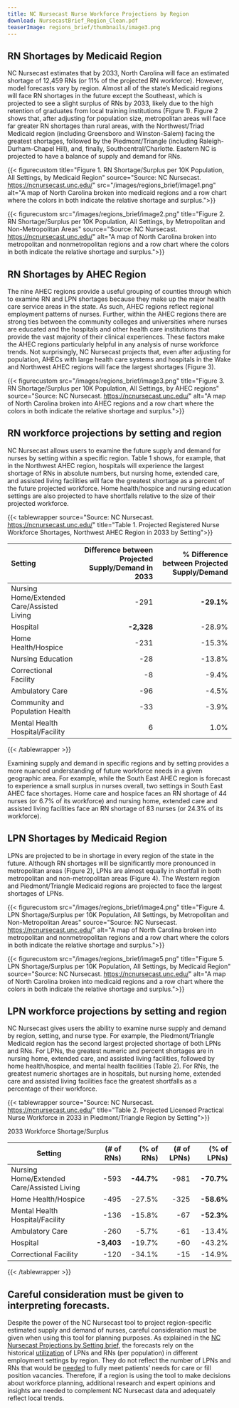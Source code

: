 ```yaml
---
title: NC Nursecast Nurse Workforce Projections by Region
download: NursecastBrief_Region_Clean.pdf
teaserImage: regions_brief/thumbnails/image3.png
---
```


## RN Shortages by Medicaid Region 

NC Nursecast estimates that by 2033, North Carolina will face an estimated shortage of 12,459 RNs (or
11% of the projected RN workforce). However, model forecasts vary by
region. Almost all of the state’s Medicaid regions will face RN
shortages in the future except the Southeast, which is projected to see
a slight surplus of RNs by 2033, likely due to the high retention of
graduates from local training institutions (Figure 1). Figure 2 shows
that, after adjusting for population size, metropolitan areas will face
far greater RN shortages than rural areas, with the Northwest/Triad
Medicaid region (including Greensboro and Winston-Salem) facing the
greatest shortages, followed by the Piedmont/Triangle (including
Raleigh-Durham-Chapel Hill), and, finally, Southcentral/Charlotte. Eastern
NC is projected to have a balance of supply and demand for RNs.

{{< figurecustom title="Figure 1. RN Shortage/Surplus per 10K Population, All Settings, by Medicaid Region" source="Source: NC Nursecast. https://ncnursecast.unc.edu/" src="/images/regions_brief/image1.png" alt="A map of North Carolina broken into medicaid regions and a row chart where the colors in both indicate the relative shortage and surplus.">}}

{{< figurecustom src="/images/regions_brief/image2.png" title="Figure 2. RN Shortage/Surplus per 10K Population, All Settings, by Metropolitan and Non-Metropolitan Areas" source="Source: NC Nursecast. https://ncnursecast.unc.edu/" alt="A map of North Carolina broken into metropolitan and nonmetropolitan regions and a row chart where the colors in both indicate the relative shortage and surplus.">}}

## RN Shortages by AHEC Region
The nine AHEC regions provide a useful
grouping of counties through which to examine RN and LPN shortages
because they make up the major health care service areas in the state.
As such, AHEC regions reflect regional employment patterns of
nurses. Further, within the AHEC regions there are strong ties between
the community colleges and universities where nurses are educated and
the hospitals and other health care institutions that provide the vast
majority of their clinical experiences. These factors make the AHEC
regions particularly helpful in any analysis of nurse workforce trends.
Not surprisingly, NC Nursecast projects that, even after adjusting for
population, AHECs with large health care systems and hospitals in the
Wake and Northwest AHEC regions will face the largest shortages (Figure
3).



{{< figurecustom src="/images/regions_brief/image3.png" title="Figure 3. RN Shortage/Surplus per 10K Population, All Settings, by AHEC regions" source="Source: NC Nursecast. https://ncnursecast.unc.edu/" alt="A map of North Carolina broken into AHEC regions and a row chart where the colors in both indicate the relative shortage and surplus.">}}



## RN workforce projections by setting and region
 NC Nursecast allows
users to examine the future supply and demand for nurses by setting
within a specific region. Table 1 shows, for example, that in the
Northwest AHEC region, hospitals will experience the largest shortage of
RNs in absolute numbers, but nursing home, extended care, and assisted
living facilities will face the greatest shortage as a percent of the
future projected workforce. Home health/hospice and nursing education
settings are also projected to have shortfalls relative to the size of
their projected workforce.


{{< tablewrapper source="Source: NC Nursecast. https://ncnursecast.unc.edu/" title="Table 1. Projected Registered Nurse Workforce Shortages, Northwest AHEC Region in 2033 by Setting">}}

| **Setting**                                | **Difference between Projected Supply/Demand in 2033** | **% Difference between Projected Supply/Demand** |
|:-------------------------------------------|-------------------------------------------------------:|-------------------------------------------------:|
| Nursing Home/Extended Care/Assisted Living | -291                                                   | **-29.1%**                                       |
| Hospital                                   | **-2,328**                                             | -28.9%                                           |
| Home Health/Hospice                        | -231                                                   | -15.3%                                           |
| Nursing Education                          | -28                                                    | -13.8%                                           |
| Correctional Facility                      | -8                                                     | -9.4%                                            |
| Ambulatory Care                            | -96                                                    | -4.5%                                            |
| Community and Population Health            | -33                                                    | -3.9%                                            |
| Mental Health Hospital/Facility            | 6                                                      | 1.0%                                             |

{{< /tablewrapper >}}


Examining supply and demand in specific regions and by setting provides
a more nuanced understanding of future workforce needs in a given
geographic area. For example, while the South East AHEC region is
forecast to experience a small surplus in nurses overall, two settings
in South East AHEC face shortages. Home care and hospice faces an RN shortage of
44 nurses (or 6.7% of its workforce) and nursing home, extended care and
assisted living facilities face an RN shortage of 83 nurses (or 24.3% of
its workforce).

## LPN Shortages by Medicaid Region
 LPNs are projected to be in
shortage in every region of the state in the future. Although RN
shortages will be significantly more pronounced in metropolitan areas
(Figure 2), LPNs are almost equally in shortfall in both metropolitan
and non-metropolitan areas (Figure 4). The Western region and
Piedmont/Triangle Medicaid regions are projected to face the largest
shortages of LPNs.

{{< figurecustom src="/images/regions_brief/image4.png" title="Figure 4. LPN Shortage/Surplus per 10K Population, All Settings, by Metropolitan and Non-Metropolitan Areas"  source="Source: NC Nursecast. https://ncnursecast.unc.edu/" alt="A map of North Carolina broken into metropolitan and nonmetropolitan regions and a row chart where the colors in both indicate the relative shortage and surplus.">}}


{{< figurecustom src="/images/regions_brief/image5.png" title="Figure 5. LPN Shortage/Surplus per 10K Population, All Settings, by Medicaid Region" source="Source: NC Nursecast. https://ncnursecast.unc.edu/" alt="A map of North Carolina broken into medicaid regions and a row chart where the colors in both indicate the relative shortage and surplus.">}}


## LPN workforce projections by setting and region
 NC Nursecast gives
users the ability to examine nurse supply and demand by region, setting,
and nurse type. For example, the Piedmont/Triangle Medicaid region has
the second largest projected shortage of both LPNs and RNs. For LPNs,
the greatest numeric and percent shortages are in nursing home, extended
care, and assisted living facilities, followed by home health/hospice,
and mental health facilities (Table 2). For RNs, the greatest numeric
shortages are in hospitals, but nursing home, extended care and assisted
living facilities face the greatest shortfalls as a percentage of their
workforce.

{{< tablewrapper source="Source: NC Nursecast. https://ncnursecast.unc.edu/" title="Table 2. Projected Licensed Practical Nurse Workforce in 2033 in Piedmont/Triangle Region by Setting">}}
                                    
<div class="has-text-right has-text-weight-bold has-text-dark" >2033 Workforce Shortage/Surplus </div>

|  Setting                                   | (\# of RNs)                     | (% of RNs) | (\# of LPNs) | (% of LPNs) |
|--------------------------------------------|--------------------------------:|-----------:|-------------:|------------:|
| Nursing Home/Extended Care/Assisted Living | -593                            | **-44.7%** | -981         | **-70.7%**  |
| Home Health/Hospice                        | -495                            | -27.5%     | -325         | **-58.6%**  |
| Mental Health Hospital/Facility            | -136                            | -15.8%     | -67          | **-52.3%**  |
| Ambulatory Care                            | -260                            | -5.7%      | -61          | -13.4%      |
| Hospital                                   | **-3,403**                      | -19.7%     | -60          | -43.2%      |
| Correctional Facility                      | -120                            | -34.1%     | -15          | -14.9%      |

{{< /tablewrapper >}}


## Careful consideration must be given to interpreting forecasts.  
Despite the power of the NC Nursecast tool to project region-specific estimated supply
and demand of nurses, careful consideration must be given when using
this tool for planning purposes. As explained in the [NC Nursecast Projections by Setting
brief](/settings), the forecasts rely on the historical <u>utilization</u>
of LPNs and RNs (per population) in different employment settings by
region. They do not reflect the number of LPNs and RNs that would
be <u>needed</u> to fully meet patients’ needs for care or fill position
vacancies. Therefore, if a region is using the tool to make decisions
about workforce planning, additional research and expert opinions and
insights are needed to complement NC Nursecast data and adequately
reflect local trends.


